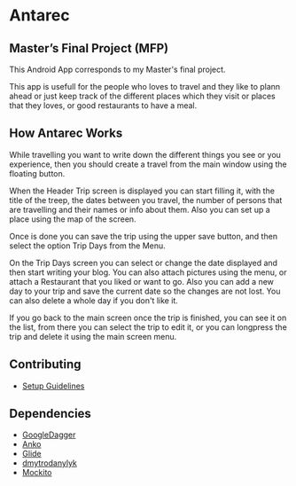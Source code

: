 # Antarec

## Master’s Final Project (MFP)

This Android App corresponds to my Master's final project. 

This app is usefull for the people who loves to travel and they like to plann ahead or just keep track of the different places which they visit or places that they loves, or good restaurants to have a meal.

## How Antarec Works

While travelling you want to write down the different things you see or you experience, then you should create a travel from the main window using the floating button.

When the Header Trip screen is displayed you can start filling it, with the title of the treep, the dates between you travel, the number of persons that are travelling and their names or info about them. Also you can set up a place using the map of the screen.

Once is done you can save the trip using the upper save button, and then select the option Trip Days from the Menu.

On the Trip Days screen you can select or change the date displayed and then start writing your blog. You can also attach pictures using the menu, or attach a Restaurant that you liked or want to go. Also you can add a new day to your trip and save the current date so the changes are not lost. You can also delete a whole day if you don't like it.

If you go back to the main screen once the trip is finished, you can see it on the list, from there you can select the trip to edit it, or you can longpress the trip and delete it using the main screen menu.

## Contributing
+ [Setup Guidelines](https://github.com/Charliocat/Antarec/blob/master/SETUP_GUIDELINES.md)

## Dependencies
+ [GoogleDagger](https://github.com/google/dagger)
+ [Anko](https://github.com/Kotlin/anko)
+ [Glide](https://github.com/bumptech/glide)
+ [dmytrodanylyk](https://github.com/dmytrodanylyk/android-process-button)
+ [Mockito](https://github.com/mockito/mockito)
